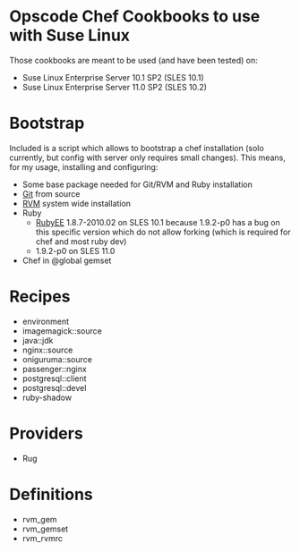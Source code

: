 Opscode Chef Cookbooks to use with Suse Linux
=============================================

Those cookbooks are meant to be used (and have been tested) on:

  * Suse Linux Enterprise Server 10.1 SP2 (SLES 10.1)
  * Suse Linux Enterprise Server 11.0 SP2 (SLES 10.2)

Bootstrap
=========

Included is a script which allows to bootstrap a chef installation (solo currently, but config with server only requires small changes).
This means, for my usage, installing and configuring:

  * Some base package needed for Git/RVM and Ruby installation
  * [Git](http://git-scm.com/) from source
  * [RVM](http://rvm.beginrescueend.com) system wide installation
  * Ruby
    * [RubyEE](http://www.rubyenterpriseedition.com/) 1.8.7-2010.02 on SLES 10.1 because 1.9.2-p0 has a bug on this specific version which do not allow forking (which is required for chef and most ruby dev)
    * 1.9.2-p0 on SLES 11.0
  * Chef in @global gemset

Recipes
=======

  * environment
  * imagemagick::source
  * java::jdk
  * nginx::source
  * oniguruma::source
  * passenger::nginx
  * postgresql::client
  * postgresql::devel
  * ruby-shadow
  
Providers
=========

  * Rug
  
Definitions
===========

  * rvm_gem
  * rvm_gemset
  * rvm_rvmrc